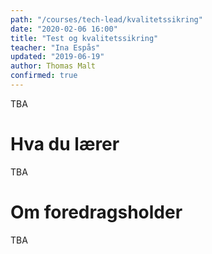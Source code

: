 ```yaml
---
path: "/courses/tech-lead/kvalitetssikring"
date: "2020-02-06 16:00"
title: "Test og kvalitetssikring"
teacher: "Ina Espås"
updated: "2019-06-19"
author: Thomas Malt
confirmed: true
---
```


TBA

# Hva du lærer

TBA

# Om foredragsholder

TBA
